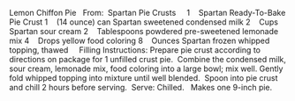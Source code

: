 Lemon Chiffon Pie
 
From:  Spartan Pie Crusts
 
 
1    Spartan Ready-To-Bake Pie Crust
1    (14 ounce) can Spartan sweetened condensed milk
2    Cups Spartan sour cream
2    Tablespoons powdered pre-sweetened lemonade mix
4    Drops yellow food coloring
8    Ounces Spartan frozen whipped topping, thawed
 
 
Filling Instructions:
Prepare pie crust according to directions on package for 1 unfilled crust pie.  Combine the condensed milk, sour cream, lemonade mix, food coloring into a large bowl; mix well. 
Gently fold whipped topping into mixture until well blended.  Spoon into pie crust and chill 2 hours before serving.  Serve: Chilled.
 
Makes one 9-inch pie.
